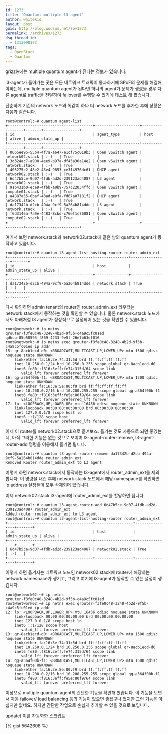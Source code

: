 ```yaml
---
id: 1273
title: 'Quantum: multiple l3-agent'
author: whitekid
layout: post
guid: http://blog.woosum.net/?p=1273
permalink: /archives/1273
dsq_thread_id:
  - 1313098193
tags:
  - OpenStack
  - Quantum
---
```

grizzly에는 multiple quantum agent가 된다는 정보가 있습니다.

l3-agent가 돌아가는 곳은 모든 네트워크 트래픽이 통과하기에 SPoF의 문제를 해결해야하는데, multiple quantum agent가 된다면 하나의 agent가 문제가 생겼을 경우 다른 agent로 traffic을 전달하여 failover를 수행할 수 있기에 테스트 해 봤습니다.

단순하게 기존의 network 노드와 똑같이 하나 더 network 노드를 추가한 후에 상황은 다음과 같습니다.

    root@control:~# quantum agent-list
    +--------------------------------------+--------------------+-----------------+-------+----------------+
    | id                                   | agent_type         | host            | alive | admin_state_up |
    +--------------------------------------+--------------------+-----------------+-------+----------------+
    | 0665ee95-55b4-4f7a-a647-e1cf75c019b3 | Open vSwitch agent | network02.stack | :-)   | True           |
    | 3d324ac7-a900-4ee9-b97a-df43a30a14e2 | Open vSwitch agent | network.stack   | :-)   | True           |
    | 405275c2-48e2-43e4-9853-ce314976dc61 | DHCP agent         | network02.stack | :-)   | True           |
    | 6d47b5ce-9d07-4fdb-ad2d-239123ad4087 | L3 agent           | network02.stack | :-)   | True           |
    | 91b431b0-ece9-4fbb-a0b9-757c22034ffc | Open vSwitch agent | compute01.stack | :-)   | True           |
    | a4887a55-6baf-43ad-a0fa-fd67a07181f2 | DHCP agent         | network.stack   | :-)   | True           |
    | da17342b-d2cb-494a-9cf9-5a264b814dde | L3 agent           | network.stack   | :-)   | True           |
    | f6d3146a-7a9e-4483-8cbd-c76ef1c76081 | Open vSwitch agent | compute02.stack | :-)   | True           |
    +--------------------------------------+--------------------+-----------------+-------+----------------+

여기서 보면 network.stack과 network02.stack에 같은 쌍의 quantum agent가 동작하고 있습니다.

    root@control:~# quantum l3-agent-list-hosting-router router_admin_ext
    +--------------------------------------+---------------+----------------+-------+
    | id                                   | host          | admin_state_up | alive |
    +--------------------------------------+---------------+----------------+-------+
    | da17342b-d2cb-494a-9cf9-5a264b814dde | network.stack | True           | :-)   |
    +--------------------------------------+---------------+----------------+-------+

다시 확인하면 admin tenant의 router인 router\_admin\_ext 라우터는 network.stack에서 동작하는 것을 확인할 수 있습니다. 물론 network.stack 노드에서도 아래처럼 l3 agent가 정상적으로 설정되어 있는 것을 확인할 수 있습니다.

    root@network:~# ip netns
    qrouter-f3fe0c48-3248-4b2d-9f5b-c4a9c5fc01ed
    qdhcp-85e58593-f869-4233-9e5f-26e7b63df016
    root@network:~# ip netns exec qrouter-f3fe0c48-3248-4b2d-9f5b-c4a9c5fc01ed ip addr
    15: qr-8acb1ecd-d0: <BROADCAST,MULTICAST,UP,LOWER_UP> mtu 1500 qdisc noqueue state UNKNOWN
        link/ether fa:16:3e:74:31:5d brd ff:ff:ff:ff:ff:ff
        inet 10.250.0.1/24 brd 10.250.0.255 scope global qr-8acb1ecd-d0
        inet6 fe80::f816:3eff:fe74:315d/64 scope link
           valid_lft forever preferred_lft forever
    16: qg-a364f00b-f1: <BROADCAST,MULTICAST,UP,LOWER_UP> mtu 1500 qdisc noqueue state UNKNOWN
        link/ether fa:16:3e:5e:80:f9 brd ff:ff:ff:ff:ff:ff
        inet 10.200.0.2/16 brd 10.200.255.255 scope global qg-a364f00b-f1
        inet6 fe80::f816:3eff:fe5e:80f9/64 scope link
           valid_lft forever preferred_lft forever
    17: lo: <LOOPBACK,UP,LOWER_UP> mtu 16436 qdisc noqueue state UNKNOWN
        link/loopback 00:00:00:00:00:00 brd 00:00:00:00:00:00
        inet 127.0.0.1/8 scope host lo
        inet6 ::1/128 scope host
           valid_lft forever preferred_lft forever

이제 이 router를 network02.stack으로 옮겨보죠. 옮기는 것도 자동으로 되면 좋겠는데, 아직 그러한 기능은 없는 것으로 보이며 l3-agent-router-remove, l3-agent-router-add 명령을 이용해서 옮기면 됩니다.

    root@control:~# quantum l3-agent-router-remove da17342b-d2cb-494a-9cf9-5a264b814dde router_admin_ext
    Removed Router router_admin_ext to L3 agent

이렇게 하면 network.stack에서 동작하는 l3-agent에서 router\_admin\_ext를 제외합니다. 이 명령을 내린 후에 network.stack 노드에서 해당 namespace를 확인하면 ip address 설정들이 모두 삭제되어 있습니다.

이제 network02.stack l3-agent에 router\_admin\_ext를 할당하면 됩니다.

    root@control:~# quantum l3-agent-router-add 6d47b5ce-9d07-4fdb-ad2d-239123ad4087 router_admin_ext
    Added router router_admin_ext to L3 agent
    root@control:~# quantum l3-agent-list-hosting-router router_admin_ext
    +--------------------------------------+-----------------+----------------+-------+
    | id                                   | host            | admin_state_up | alive |
    +--------------------------------------+-----------------+----------------+-------+
    | 6d47b5ce-9d07-4fdb-ad2d-239123ad4087 | network02.stack | True           | :-)   |
    +--------------------------------------+-----------------+----------------+-------+

이렇게 하면 옮겨지는 네트워크 노드인 network02.stack에 router에 해당하는 network namespace가 생기고, 그리고 여기에 l3-agent가 동작할 수 있는 설정이 생깁니다.

    root@network02:~# ip netns
    qrouter-f3fe0c48-3248-4b2d-9f5b-c4a9c5fc01ed
    root@network02:~# ip netns exec qrouter-f3fe0c48-3248-4b2d-9f5b-c4a9c5fc01ed ip addr
    12: lo: <LOOPBACK,UP,LOWER_UP> mtu 16436 qdisc noqueue state UNKNOWN
        link/loopback 00:00:00:00:00:00 brd 00:00:00:00:00:00
        inet 127.0.0.1/8 scope host lo
        inet6 ::1/128 scope host
           valid_lft forever preferred_lft forever
    13: qr-8acb1ecd-d0: <BROADCAST,MULTICAST,UP,LOWER_UP> mtu 1500 qdisc noqueue state UNKNOWN
        link/ether fa:16:3e:74:31:5d brd ff:ff:ff:ff:ff:ff
        inet 10.250.0.1/24 brd 10.250.0.255 scope global qr-8acb1ecd-d0
        inet6 fe80::f816:3eff:fe74:315d/64 scope link
           valid_lft forever preferred_lft forever
    14: qg-a364f00b-f1: <BROADCAST,MULTICAST,UP,LOWER_UP> mtu 1500 qdisc noqueue state UNKNOWN
        link/ether fa:16:3e:5e:80:f9 brd ff:ff:ff:ff:ff:ff
        inet 10.200.0.2/16 brd 10.200.255.255 scope global qg-a364f00b-f1
        inet6 fe80::f816:3eff:fe5e:80f9/64 scope link
           valid_lft forever preferred_lft forever

이상으로 multiple quantum agent의 간단한 기능을 확인해 봤습니다. 이 기능을 보면서 자동 failover/ load balancing 등의 기능이 있으면 좋겠구나 했지만 그런 기능은 아쉽지만 없네요. 하지만 간단한 작업으로 손쉽게 추가할 수 있을 것으로 보입니다.

update) 이를 자동화한 스크립트

{% gist 5642608 %}